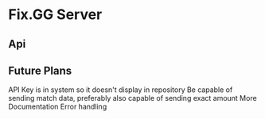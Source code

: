# Fix.GG Server

## Api

## Future Plans
API Key is in system so it doesn't display in repository
Be capable of sending match data, preferably also capable of sending exact amount
More Documentation
Error handling